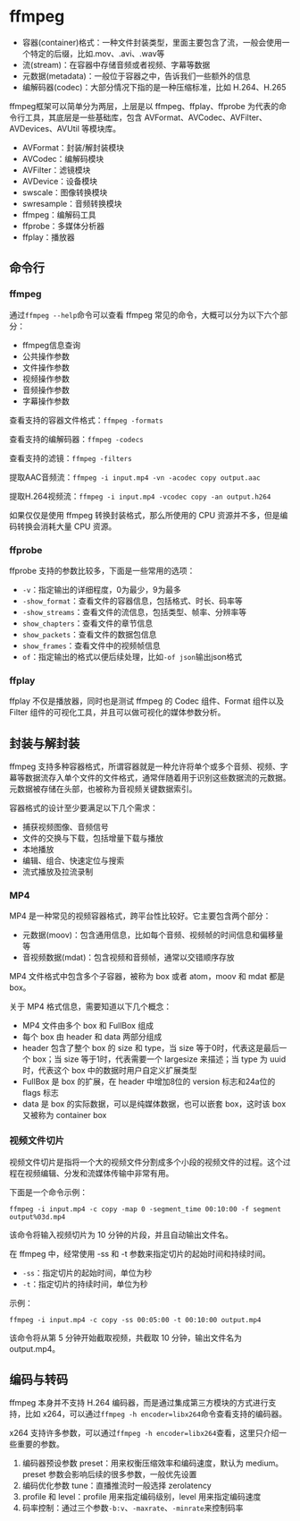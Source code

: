 # ffmpeg

- 容器(container)格式：一种文件封装类型，里面主要包含了流，一般会使用一个特定的后缀，比如.mov、.avi、.wav等
- 流(stream)：在容器中存储音频或者视频、字幕等数据
- 元数据(metadata)：一般位于容器之中，告诉我们一些额外的信息
- 编解码器(codec)：大部分情况下指的是一种压缩标准，比如 H.264、H.265

ffmpeg框架可以简单分为两层，上层是以 ffmpeg、ffplay、ffprobe 为代表的命令行工具，其底层是一些基础库，包含 AVFormat、AVCodec、AVFilter、AVDevices、AVUtil 等模块库。

- AVFormat：封装/解封装模块
- AVCodec：编解码模块
- AVFilter：滤镜模块
- AVDevice：设备模块
- swscale：图像转换模块
- swresample：音频转换模块
- ffmpeg：编解码工具
- ffprobe：多媒体分析器
- ffplay：播放器

## 命令行

### ffmpeg

通过`ffmpeg --help`命令可以查看 ffmpeg 常见的命令，大概可以分为以下六个部分：

- ffmpeg信息查询
- 公共操作参数
- 文件操作参数
- 视频操作参数
- 音频操作参数
- 字幕操作参数

查看支持的容器文件格式：`ffmpeg -formats`

查看支持的编解码器：`ffmpeg -codecs`

查看支持的滤镜：`ffmpeg -filters`

提取AAC音频流：`ffmpeg -i input.mp4 -vn -acodec copy output.aac`

提取H.264视频流：`ffmpeg -i input.mp4 -vcodec copy -an output.h264`

如果仅仅是使用 ffmpeg 转换封装格式，那么所使用的 CPU 资源并不多，但是编码转换会消耗大量 CPU 资源。

### ffprobe

ffprobe 支持的参数比较多，下面是一些常用的选项：

- `-v`：指定输出的详细程度，0为最少，9为最多
- `-show_format`：查看文件的容器信息，包括格式、时长、码率等
- `-show_streams`：查看文件的流信息，包括类型、帧率、分辨率等
- `show_chapters`：查看文件的章节信息
- `show_packets`：查看文件的数据包信息
- `show_frames`：查看文件中的视频帧信息
- `of`：指定输出的格式以便后续处理，比如`-of json`输出json格式

### ffplay

ffplay 不仅是播放器，同时也是测试 ffmpeg 的 Codec 组件、Format 组件以及 Filter 组件的可视化工具，并且可以做可视化的媒体参数分析。

## 封装与解封装

ffmpeg 支持多种容器格式，所谓容器就是一种允许将单个或多个音频、视频、字幕等数据流存入单个文件的文件格式，通常伴随着用于识别这些数据流的元数据。元数据被存储在头部，也被称为音视频关键数据索引。

容器格式的设计至少要满足以下几个需求：

- 捕获视频图像、音频信号
- 文件的交换与下载，包括增量下载与播放
- 本地播放
- 编辑、组合、快速定位与搜索
- 流式播放及拉流录制

### MP4

MP4 是一种常见的视频容器格式，跨平台性比较好。它主要包含两个部分：

- 元数据(moov)：包含通用信息，比如每个音频、视频帧的时间信息和偏移量等
- 音视频数据(mdat)：包含视频和音频帧，通常以交错顺序存放

MP4 文件格式中包含多个子容器，被称为 box  或者 atom，moov 和 mdat 都是 box。

关于 MP4 格式信息，需要知道以下几个概念：

- MP4 文件由多个 box 和 FullBox 组成
- 每个 box 由 header 和 data 两部分组成
- header 包含了整个 box 的 size 和 type，当 size 等于0时，代表这是最后一个 box；当 size 等于1时，代表需要一个 largesize 来描述；当 type 为 uuid时，代表这个 box 中的数据时用户自定义扩展类型
- FullBox 是 box 的扩展，在 header 中增加8位的 version 标志和24a位的 flags 标志
- data 是 box 的实际数据，可以是纯媒体数据，也可以嵌套 box，这时该 box 又被称为 container box

### 视频文件切片

视频文件切片是指将一个大的视频文件分割成多个小段的视频文件的过程。这个过程在视频编辑、分发和流媒体传输中非常有用。

下面是一个命令示例：

```
ffmpeg -i input.mp4 -c copy -map 0 -segment_time 00:10:00 -f segment output%03d.mp4
```

该命令将输入视频切片为 10 分钟的片段，并且自动输出文件名。

在 ffmpeg 中，经常使用 -ss 和 -t 参数来指定切片的起始时间和持续时间。

- `-ss`：指定切片的起始时间，单位为秒
- `-t`：指定切片的持续时间，单位为秒

示例：

```
ffmpeg -i input.mp4 -c copy -ss 00:05:00 -t 00:10:00 output.mp4
```

该命令将从第 5 分钟开始截取视频，共截取 10 分钟，输出文件名为 output.mp4。

## 编码与转码

ffmpeg 本身并不支持 H.264 编码器，而是通过集成第三方模块的方式进行支持，比如 x264，可以通过`ffmpeg -h encoder=libx264`命令查看支持的编码器。

x264 支持许多参数，可以通过`ffmpeg -h encoder=libx264`查看，这里只介绍一些重要的参数。

1. 编码器预设参数 preset：用来权衡压缩效率和编码速度，默认为 medium。 preset 参数会影响后续的很多参数，一般优先设置
2. 编码优化参数 tune：直播推流时一般选择 zerolatency
3. profile 和 level：profile 用来指定编码级别，level 用来指定编码速度
4. 码率控制：通过三个参数`-b:v`、`-maxrate`、`-minrate`来控制码率